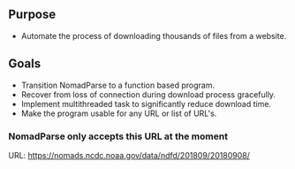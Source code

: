 ## Purpose
* Automate the process of downloading thousands of files from a website.

## Goals 
* Transition NomadParse to a function based program.
* Recover from loss of connection during download process gracefully.
* Implement multithreaded task to significantly reduce download time. 
* Make the program usable for any URL or list of URL's.

### NomadParse only accepts this URL at the moment
URL: https://nomads.ncdc.noaa.gov/data/ndfd/201809/20180908/

